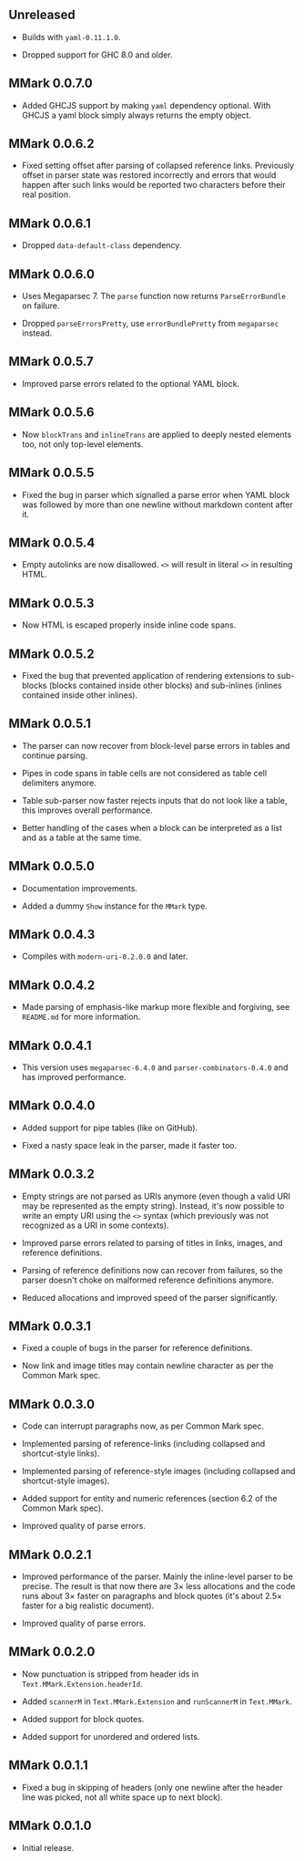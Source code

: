 ## Unreleased

* Builds with `yaml-0.11.1.0`.

* Dropped support for GHC 8.0 and older.

## MMark 0.0.7.0

* Added GHCJS support by making `yaml` dependency optional. With GHCJS a
  yaml block simply always returns the empty object.

## MMark 0.0.6.2

* Fixed setting offset after parsing of collapsed reference links.
  Previously offset in parser state was restored incorrectly and errors that
  would happen after such links would be reported two characters before
  their real position.

## MMark 0.0.6.1

* Dropped `data-default-class` dependency.

## MMark 0.0.6.0

* Uses Megaparsec 7. The `parse` function now returns `ParseErrorBundle` on
  failure.

* Dropped `parseErrorsPretty`, use `errorBundlePretty` from `megaparsec`
  instead.

## MMark 0.0.5.7

* Improved parse errors related to the optional YAML block.

## MMark 0.0.5.6

* Now `blockTrans` and `inlineTrans` are applied to deeply nested elements
  too, not only top-level elements.

## MMark 0.0.5.5

* Fixed the bug in parser which signalled a parse error when YAML block was
  followed by more than one newline without markdown content after it.

## MMark 0.0.5.4

* Empty autolinks are now disallowed. `<>` will result in literal `<>` in
  resulting HTML.

## MMark 0.0.5.3

* Now HTML is escaped properly inside inline code spans.

## MMark 0.0.5.2

* Fixed the bug that prevented application of rendering extensions to
  sub-blocks (blocks contained inside other blocks) and sub-inlines (inlines
  contained inside other inlines).

## MMark 0.0.5.1

* The parser can now recover from block-level parse errors in tables and
  continue parsing.

* Pipes in code spans in table cells are not considered as table cell
  delimiters anymore.

* Table sub-parser now faster rejects inputs that do not look like a table,
  this improves overall performance.

* Better handling of the cases when a block can be interpreted as a list and
  as a table at the same time.

## MMark 0.0.5.0

* Documentation improvements.

* Added a dummy `Show` instance for the `MMark` type.

## MMark 0.0.4.3

* Compiles with `modern-uri-0.2.0.0` and later.

## MMark 0.0.4.2

* Made parsing of emphasis-like markup more flexible and forgiving, see
  `README.md` for more information.

## MMark 0.0.4.1

* This version uses `megaparsec-6.4.0` and `parser-combinators-0.4.0` and
  has improved performance.

## MMark 0.0.4.0

* Added support for pipe tables (like on GitHub).

* Fixed a nasty space leak in the parser, made it faster too.

## MMark 0.0.3.2

* Empty strings are not parsed as URIs anymore (even though a valid URI may
  be represented as the empty string). Instead, it's now possible to write
  an empty URI using the `<>` syntax (which previously was not recognized as
  a URI in some contexts).

* Improved parse errors related to parsing of titles in links, images, and
  reference definitions.

* Parsing of reference definitions now can recover from failures, so the
  parser doesn't choke on malformed reference definitions anymore.

* Reduced allocations and improved speed of the parser significantly.

## MMark 0.0.3.1

* Fixed a couple of bugs in the parser for reference definitions.

* Now link and image titles may contain newline character as per the Common
  Mark spec.

## MMark 0.0.3.0

* Code can interrupt paragraphs now, as per Common Mark spec.

* Implemented parsing of reference-links (including collapsed and
  shortcut-style links).

* Implemented parsing of reference-style images (including collapsed and
  shortcut-style images).

* Added support for entity and numeric references (section 6.2 of the Common
  Mark spec).

* Improved quality of parse errors.

## MMark 0.0.2.1

* Improved performance of the parser. Mainly the inline-level parser to be
  precise. The result is that now there are 3× less allocations and the code
  runs about 3× faster on paragraphs and block quotes (it's about 2.5×
  faster for a big realistic document).

* Improved quality of parse errors.

## MMark 0.0.2.0

* Now punctuation is stripped from header ids in
  `Text.MMark.Extension.headerId`.

* Added `scannerM` in `Text.MMark.Extension` and `runScannerM` in
  `Text.MMark`.

* Added support for block quotes.

* Added support for unordered and ordered lists.

## MMark 0.0.1.1

* Fixed a bug in skipping of headers (only one newline after the header line
  was picked, not all white space up to next block).

## MMark 0.0.1.0

* Initial release.
